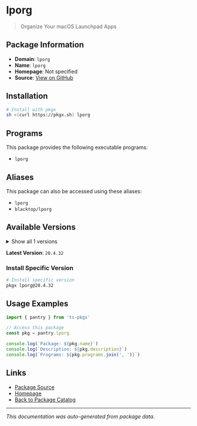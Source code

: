 # lporg

> Organize Your macOS Launchpad Apps

## Package Information

- **Domain**: `lporg`
- **Name**: `lporg`
- **Homepage**: Not specified
- **Source**: [View on GitHub](https://github.com/pkgxdev/pantry/tree/main/projects/github.com/blacktop/lporg/package.yml)

## Installation

```bash
# Install with pkgx
sh <(curl https://pkgx.sh) lporg
```

## Programs

This package provides the following executable programs:

- `lporg`

## Aliases

This package can also be accessed using these aliases:

- `lporg`
- `blacktop/lporg`

## Available Versions

<details>
<summary>Show all 1 versions</summary>

- `20.4.32`

</details>

**Latest Version**: `20.4.32`

### Install Specific Version

```bash
# Install specific version
pkgx lporg@20.4.32
```

## Usage Examples

```typescript
import { pantry } from 'ts-pkgx'

// Access this package
const pkg = pantry.lporg

console.log(`Package: ${pkg.name}`)
console.log(`Description: ${pkg.description}`)
console.log(`Programs: ${pkg.programs.join(', ')}`)
```

## Links

- [Package Source](https://github.com/pkgxdev/pantry/tree/main/projects/github.com/blacktop/lporg/package.yml)
- [Homepage](#)
- [Back to Package Catalog](../package-catalog.md)

---

*This documentation was auto-generated from package data.*
